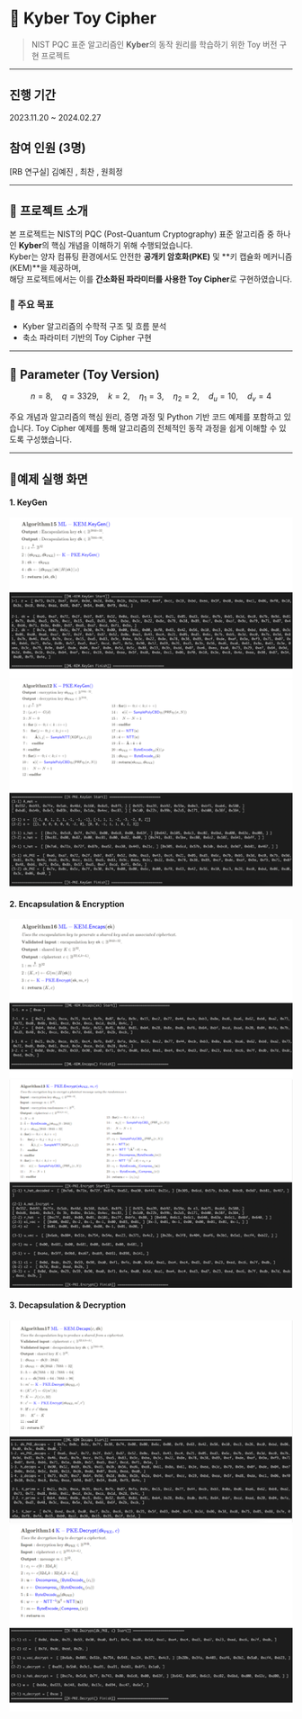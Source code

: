 # 🔐 Kyber Toy Cipher

> NIST PQC 표준 알고리즘인 **Kyber**의 동작 원리를 학습하기 위한 Toy 버전 구현 프로젝트

---

## 진행 기간
2023.11.20 ~ 2024.02.27

## 참여 인원 (3명)
[RB 연구실] 김예진 , 최찬 , 원희정

---

## 📌 프로젝트 소개

본 프로젝트는 NIST의 PQC (Post-Quantum Cryptography) 표준 알고리즘 중 하나인 **Kyber**의 핵심 개념을 이해하기 위해 수행되었습니다.  
Kyber는 양자 컴퓨팅 환경에서도 안전한 **공개키 암호화(PKE)** 및 **키 캡슐화 메커니즘(KEM)**을 제공하며,  
해당 프로젝트에서는 이를 **간소화된 파라미터를 사용한 Toy Cipher**로 구현하였습니다.

### 🎯 주요 목표
- Kyber 알고리즘의 수학적 구조 및 흐름 분석
- 축소 파라미터 기반의 Toy Cipher 구현
  
---

## **🔅 Parameter (Toy Version)**


$$
n = 8,\quad q = 3329,\quad k = 2,\quad \eta_1 = 3,\quad \eta_2 = 2,\quad d_u = 10,\quad d_v = 4
$$

주요 개념과 알고리즘의 핵심 원리, 증명 과정 및 Python 기반 코드 예제를 포함하고 있습니다. Toy Cipher 예제를 통해 알고리즘의 전체적인 동작 과정을 쉽게 이해할 수 있도록 구성했습니다.


---
## **🔅예제 실행 화면**

#### 1. KeyGen
![KEM KeyGen](images/KEMGen.png)
![PKE KeyGen](images/PKEGen.png)

#### 2. Encapsulation & Encryption
![KEM Encapsulation](images/KEMEncaps.png)
![PKE Encryption](images/PKEEncrypt.png)

#### 3. Decapsulation & Decryption
![KEM Decapsulation](images/KEMDecaps.png)
![PKE Decryption](images/PKEDecrypt.png)
